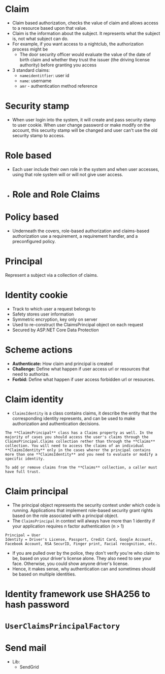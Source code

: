 # Claim 
- Claim based authorization, checks the value of claim and allows access to a resource based upon that value.
- Claim is the information about the subject. It represents what the subject is, not what subject can do.
- For example, if you want access to a nightclub, the authorization process might be
	- The door security officer would evaluate the value of the date of birth claim and whether they trust the issuer (the driving license authority) before granting you access
- 3 standard claims:
	- `nameidentitfier`: user id
	- `name`: username
	- `amr` - authentication method reference
# Security stamp
- When user login into the system, it will create and pass security stamp to user cookie. When user change password or make modify on the account, this security stamp will be changed and user can't use the old security stamp to access.
# Role based
- Each user include their own role in the system and when user accesses, using that role system will or will not give user access. 
- # Role and Role Claims
# Policy based
- Underneath the covers, role-based authorization and claims-based authorization use a requirement, a requirement handler, and a preconfigured policy.
# Principal
Represent a subject via a collection of claims.
# Identity cookie
- Track to which user a request belongs to
- Safety stores user information
- Symmetric encryption, key only on server
- Used to re-construct the ClaimsPrincipal object on each request
- Secured by ASP.NET Core Data Protection
# Scheme actions
- **Authenticate:** How claim and principal is created
- **Challenge:** Define what happen if user access url or resources that need to authorize.
- **Forbid:** Define what happen if user access forbidden url or resources.
# Claim identity
- `ClaimsIdentity` is a class contains claims, it describe the entity that the corresponding identity represents, and can be used to make authorization and authentication decisions.
```ad-danger
The **ClaimsPrincipal** class has a Claims property as well. In the majority of cases you should access the user's claims through the ClaimsPrincipal.Claims collection rether than through the **Claims** collection. You will need to access the claims of an individual **ClaimsIdentity** only in the cases wherer the principal contains more than one **ClaimsIdentity** and you need to evaluate or modify a specific identity.
```
```ad-important
To add or remove claims from the **Claims** collection, a caller must have full trust.
```
# Claim principal
- The principal object represents the security context under which code is running. Applications that implement role-based security grant rights based on the role associated with a principal object.
- The `ClaimsPrincipal` in context will always have more than 1 identity if your application requires n factor authentication (n > 1)
``````
Principal = User
Identity = Driver's License, Passport, Credit Card, Google Account, Facebook Account, RSA SecurID, Finger print, Facial recognition, etc.
``````
- If you are pulled over by the police, they don't verify you're who claim to be, based on your driver's license alone. They also need to see your face. Otherwise, you could show anyone driver's license.
-  Hence, it makes sense, why authentication can and sometimes should be based on multiple identities.
# Identity framework use SHA256 to hash password
# `UserClaimsPrincipalFactory` 
# Send mail
- Lib:
	- SendGrid

